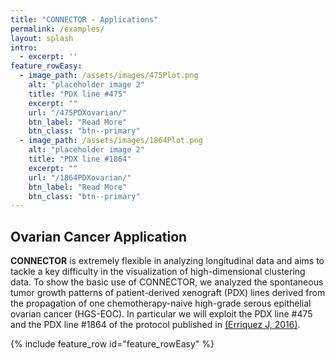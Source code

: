 ```yaml
---
title: "CONNECTOR - Applications"
permalink: /examples/
layout: splash
intro: 
  - excerpt: ''
feature_rowEasy:
  - image_path: /assets/images/475Plot.png
    alt: "placeholder image 2"
    title: "PDX line #475"
    excerpt: ""
    url: "/475PDXovarian/"
    btn_label: "Read More"
    btn_class: "btn--primary"  
  - image_path: /assets/images/1864Plot.png
    alt: "placeholder image 2"
    title: "PDX line #1864"
    excerpt: ""
    url: "/1864PDXovarian/"
    btn_label: "Read More"
    btn_class: "btn--primary"  
---
```


##   Ovarian Cancer Application

**CONNECTOR** is extremely flexible in analyzing longitudinal data and aims to tackle a key difficulty in the visualization of high-dimensional clustering data. To show the basic use of CONNECTOR, we analyzed the spontaneous tumor growth patterns of patient-derived xenograft (PDX) lines derived from the propagation of one chemotherapy-naive high-grade serous epithelial ovarian cancer (HGS-EOC). In particular we will exploit the PDX line #475 and the PDX line #1864 of the protocol published in [(Erriquez J, 2016)](https://doi.org/10.18632%2Foncotarget.8325).

{% include feature_row id="feature_rowEasy" %}
